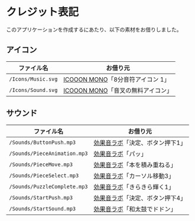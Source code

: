 # クレジット表記
このアプリケーションを作成するにあたり、以下の素材をお借りしました。

## アイコン

| ファイル名 | お借り元 |
| --- | --- |
| ```/Icons/Music.svg``` | [ICOOON MONO](https://icooon-mono.com/)「8分音符アイコン 1」 |
| ```/Icons/Sound.svg``` | [ICOOON MONO](https://icooon-mono.com/)「音叉の無料アイコン」 |
## サウンド

| ファイル名 | お借り元 |
| --- | --- |
| ```/Sounds/ButtonPush.mp3``` | [効果音ラボ](https://soundeffect-lab.info/)「決定、ボタン押下1」 |
| ```/Sounds/PieceAnimation.mp3``` | [効果音ラボ](https://soundeffect-lab.info/)「パッ」 |
| ```/Sounds/PieceMove.mp3``` | [効果音ラボ](https://soundeffect-lab.info/)「本を積み重ねる」 |
| ```/Sounds/PieceSelect.mp3``` | [効果音ラボ](https://soundeffect-lab.info/)「カーソル移動3」 |
| ```/Sounds/PuzzleComplete.mp3``` | [効果音ラボ](https://soundeffect-lab.info/)「きらきら輝く1」 |
| ```/Sounds/StartPush.mp3``` | [効果音ラボ](https://soundeffect-lab.info/)「決定、ボタン押下4」 |
| ```/Sounds/StartSound.mp3``` | [効果音ラボ](https://soundeffect-lab.info/)「和太鼓でドドン」 |
